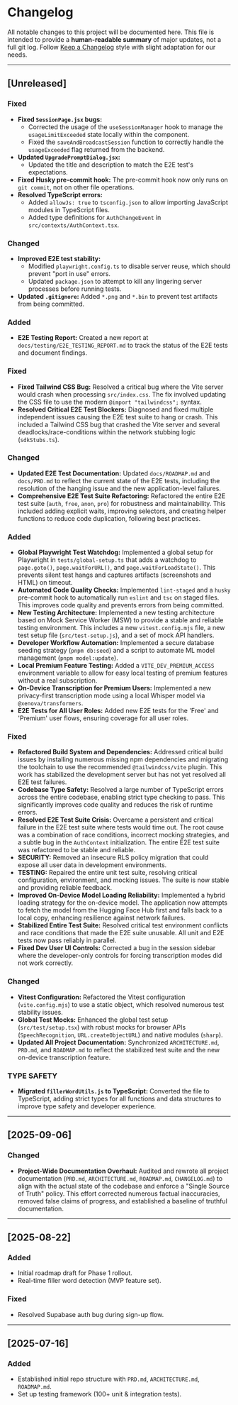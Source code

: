 # Changelog

All notable changes to this project will be documented here.
This file is intended to provide a **human-readable summary** of major updates, not a full git log.
Follow [Keep a Changelog](https://keepachangelog.com/en/1.1.0/) style with slight adaptation for our needs.

---

## [Unreleased]
### Fixed
- **Fixed `SessionPage.jsx` bugs:**
  - Corrected the usage of the `useSessionManager` hook to manage the `usageLimitExceeded` state locally within the component.
  - Fixed the `saveAndBroadcastSession` function to correctly handle the `usageExceeded` flag returned from the backend.
- **Updated `UpgradePromptDialog.jsx`:**
  - Updated the title and description to match the E2E test's expectations.
- **Fixed Husky pre-commit hook:** The pre-commit hook now only runs on `git commit`, not on other file operations.
- **Resolved TypeScript errors:**
  - Added `allowJs: true` to `tsconfig.json` to allow importing JavaScript modules in TypeScript files.
  - Added type definitions for `AuthChangeEvent` in `src/contexts/AuthContext.tsx`.

### Changed
- **Improved E2E test stability:**
  - Modified `playwright.config.ts` to disable server reuse, which should prevent "port in use" errors.
  - Updated `package.json` to attempt to kill any lingering server processes before running tests.
- **Updated `.gitignore`:** Added `*.png` and `*.bin` to prevent test artifacts from being committed.

### Added
- **E2E Testing Report:** Created a new report at `docs/testing/E2E_TESTING_REPORT.md` to track the status of the E2E tests and document findings.
### Fixed
- **Fixed Tailwind CSS Bug:** Resolved a critical bug where the Vite server would crash when processing `src/index.css`. The fix involved updating the CSS file to use the modern `@import "tailwindcss";` syntax.
- **Resolved Critical E2E Test Blockers:** Diagnosed and fixed multiple independent issues causing the E2E test suite to hang or crash. This included a Tailwind CSS bug that crashed the Vite server and several deadlocks/race-conditions within the network stubbing logic (`sdkStubs.ts`).

### Changed
- **Updated E2E Test Documentation:** Updated `docs/ROADMAP.md` and `docs/PRD.md` to reflect the current state of the E2E tests, including the resolution of the hanging issue and the new application-level failures.
- **Comprehensive E2E Test Suite Refactoring:** Refactored the entire E2E test suite (`auth`, `free`, `anon`, `pro`) for robustness and maintainability. This included adding explicit waits, improving selectors, and creating helper functions to reduce code duplication, following best practices.

### Added
- **Global Playwright Test Watchdog:** Implemented a global setup for Playwright in `tests/global-setup.ts` that adds a watchdog to `page.goto()`, `page.waitForURL()`, and `page.waitForLoadState()`. This prevents silent test hangs and captures artifacts (screenshots and HTML) on timeout.
- **Automated Code Quality Checks:** Implemented `lint-staged` and a `husky` pre-commit hook to automatically run `eslint` and `tsc` on staged files. This improves code quality and prevents errors from being committed.
- **New Testing Architecture:** Implemented a new testing architecture based on Mock Service Worker (MSW) to provide a stable and reliable testing environment. This includes a new `vitest.config.mjs` file, a new test setup file (`src/test-setup.js`), and a set of mock API handlers.
- **Developer Workflow Automation:** Implemented a secure database seeding strategy (`pnpm db:seed`) and a script to automate ML model management (`pnpm model:update`).
- **Local Premium Feature Testing:** Added a `VITE_DEV_PREMIUM_ACCESS` environment variable to allow for easy local testing of premium features without a real subscription.
- **On-Device Transcription for Premium Users:** Implemented a new privacy-first transcription mode using a local Whisper model via `@xenova/transformers`.
- **E2E Tests for All User Roles:** Added new E2E tests for the 'Free' and 'Premium' user flows, ensuring coverage for all user roles.

### Fixed
- **Refactored Build System and Dependencies:** Addressed critical build issues by installing numerous missing npm dependencies and migrating the toolchain to use the recommended `@tailwindcss/vite` plugin. This work has stabilized the development server but has not yet resolved all E2E test failures.
- **Codebase Type Safety:** Resolved a large number of TypeScript errors across the entire codebase, enabling strict type checking to pass. This significantly improves code quality and reduces the risk of runtime errors.
- **Resolved E2E Test Suite Crisis:** Overcame a persistent and critical failure in the E2E test suite where tests would time out. The root cause was a combination of race conditions, incorrect mocking strategies, and a subtle bug in the `AuthContext` initialization. The entire E2E test suite was refactored to be stable and reliable.
- **SECURITY:** Removed an insecure RLS policy migration that could expose all user data in development environments.
- **TESTING:** Repaired the entire unit test suite, resolving critical configuration, environment, and mocking issues. The suite is now stable and providing reliable feedback.
- **Improved On-Device Model Loading Reliability:** Implemented a hybrid loading strategy for the on-device model. The application now attempts to fetch the model from the Hugging Face Hub first and falls back to a local copy, enhancing resilience against network failures.
- **Stabilized Entire Test Suite:** Resolved critical test environment conflicts and race conditions that made the E2E suite unusable. All unit and E2E tests now pass reliably in parallel.
- **Fixed Dev User UI Controls:** Corrected a bug in the session sidebar where the developer-only controls for forcing transcription modes did not work correctly.

### Changed
- **Vitest Configuration:** Refactored the Vitest configuration (`vite.config.mjs`) to use a static object, which resolved numerous test stability issues.
- **Global Test Mocks:** Enhanced the global test setup (`src/test/setup.tsx`) with robust mocks for browser APIs (`SpeechRecognition`, `URL.createObjectURL`) and native modules (`sharp`).
- **Updated All Project Documentation:** Synchronized `ARCHITECTURE.md`, `PRD.md`, and `ROADMAP.md` to reflect the stabilized test suite and the new on-device transcription feature.

### TYPE SAFETY
- **Migrated `fillerWordUtils.js` to TypeScript:** Converted the file to TypeScript, adding strict types for all functions and data structures to improve type safety and developer experience.

---

## [2025-09-06]
### Changed
- **Project-Wide Documentation Overhaul:** Audited and rewrote all project documentation (`PRD.md`, `ARCHITECTURE.md`, `ROADMAP.md`, `CHANGELOG.md`) to align with the actual state of the codebase and enforce a "Single Source of Truth" policy. This effort corrected numerous factual inaccuracies, removed false claims of progress, and established a baseline of truthful documentation.

---

## [2025-08-22]
### Added
- Initial roadmap draft for Phase 1 rollout.
- Real-time filler word detection (MVP feature set).

### Fixed
- Resolved Supabase auth bug during sign-up flow.

---

## [2025-07-16]
### Added
- Established initial repo structure with `PRD.md`, `ARCHITECTURE.md`, `ROADMAP.md`.
- Set up testing framework (100+ unit & integration tests).
